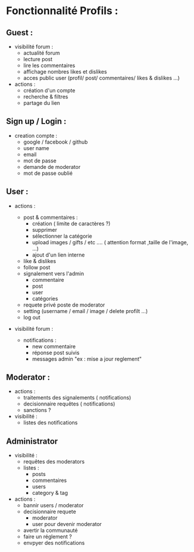 # Fonctionnalité Profils :

## Guest :
- visibilité forum :
	- actualité forum 
	- lecture post
	- lire les commentaires
	- affichage nombres likes et dislikes 
	- acces public user (profil/ post/ commentaires/ likes & dislikes ...)
- actions :
	- création d'un compte
	- recherche & filtres
	- partage du lien


## Sign up / Login :
-	creation compte :
	- google / facebook / github
	- user name 
	- email
	- mot de passe 
	- demande de moderator	
	- mot de passe oublié

## User :
- actions :
	- post & commentaires :
		- création ( limite de caractères ?)
		- supprimer
		- sélectionner la catégorie 
		- upload images  / gifts / etc .... ( attention format ,taille de l'image, ...)
		- ajout d'un lien interne 
	- like & dislikes
	-  follow post
	- signalement vers l'admin
		- commentaire 
		- post
		- user
		-  catégories
	- requete privé poste de moderator
	- setting (username / email / image / delete profilt ...)
	- log out

- visibilité forum :
	- notifications : 
		- new commentaire
		- réponse post suivis
		- messages admin "ex : mise a jour reglement"

## Moderator :
- actions :
	- traitements des signalements ( notifications)
	- decisionnaire requêtes ( notifications)
	- sanctions ?
- visibilité :
	- listes des notifications

## Administrator
- visibilité :
	- requêtes des moderators
	- listes :
		- posts 
		- commentaires
		- users 
		- category & tag
- actions :
	- bannir users / moderator
	- decisionnaire requete 
		- moderator
		- user pour devenir moderator
	- avertir la communauté
	- faire un réglement ?
	- envpyer des notifications 
